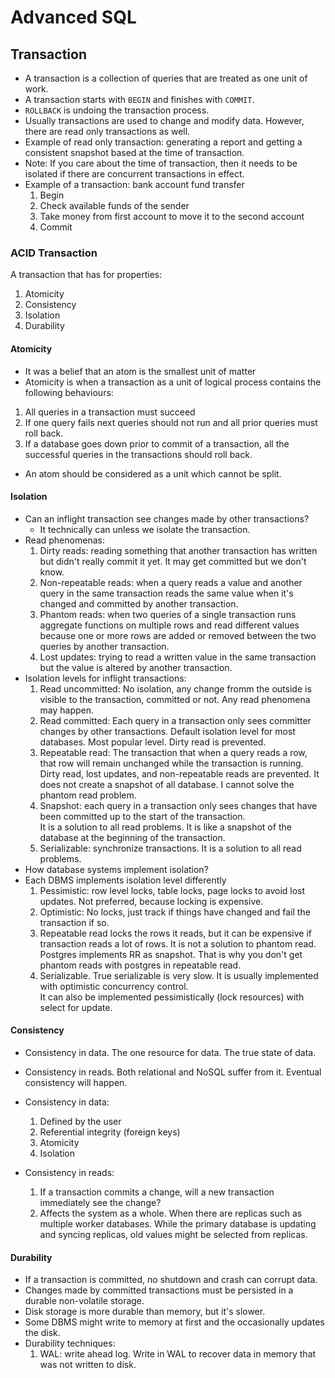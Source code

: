 # Advanced SQL

## Transaction
- A transaction is a collection of queries that are treated as one unit of work.
- A transaction starts with `BEGIN` and finishes with `COMMIT`.
- `ROLLBACK` is undoing the transaction process.
- Usually transactions are used to change and modify data. However, there are read only transactions as well.
- Example of read only transaction: generating a report and getting a consistent snapshot based at the time of transaction.
- Note: If you care about the time of transaction, then it needs to be isolated if there are concurrent transactions in effect.
- Example of a transaction: bank account fund transfer
  1. Begin
  2. Check available funds of the sender
  3. Take money from first account to move it to the second account
  4. Commit

### ACID Transaction
A transaction that has for properties:
1. Atomicity
2. Consistency
3. Isolation
4. Durability

#### Atomicity
- It was a belief that an atom is the smallest unit of matter
- Atomicity is when a transaction as a unit of logical process contains the following behaviours:
1. All queries in a transaction must succeed
2. If one query fails next queries should not run and all prior queries must roll back.
3. If a database goes down prior to commit of a transaction, all the successful queries in the transactions should roll back.
- An atom should be considered as a unit which cannot be split.

#### Isolation
- Can an inflight transaction see changes made by other transactions?
  - It technically can unless we isolate the transaction.
- Read phenomenas:
    1. Dirty reads: reading something that another transaction has written but didn't really commit it yet. It may get committed but we don't know.
    2. Non-repeatable reads: when a query reads a value and another query in the same transaction reads the same value when it's changed and committed by another transaction.
    3. Phantom reads: when two queries of a single transaction runs aggregate functions on multiple rows and read different values because one or more rows are added or removed between the two queries by another transaction.
    4. Lost updates: trying to read a written value in the same transaction but the value is altered by another transaction. 
- Isolation levels for inflight transactions:
    1. Read uncommitted: No isolation, any change fromm the outside is visible to the transaction, committed or not. Any read phenomena may happen.
    2. Read committed: Each query in a transaction only sees committer changes by other transactions. Default isolation level for most databases. Most popular level. Dirty read is prevented.
    3. Repeatable read: The transaction that when a query reads a row, that row will remain unchanged while the transaction is running.  
       Dirty read, lost updates, and non-repeatable reads are prevented. It does not create a snapshot of all database. I cannot solve the phantom read problem.
    4. Snapshot: each query in a transaction only sees changes that have been committed up to the start of the transaction.  
       It is a solution to all read problems. It is like a snapshot of the database at the beginning of the transaction.
    5. Serializable: synchronize transactions. It is a solution to all read problems.
- How database systems implement isolation?
- Each DBMS implements isolation level differently
    1. Pessimistic: row level locks, table locks, page locks to avoid lost updates. Not preferred, because locking is expensive.
    2. Optimistic: No locks, just track if things have changed and fail the transaction if so.
    3. Repeatable read locks the rows it reads, but it can be expensive if transaction reads a lot of rows. It is not a solution to phantom read.
       Postgres implements RR as snapshot. That is why you don't get phantom reads with postgres in repeatable read.
    4. Serializable. True serializable is very slow. It is usually implemented with optimistic concurrency control.  
       It can also be implemented pessimistically (lock resources) with select for update.

#### Consistency
- Consistency in data. The one resource for data. The true state of data.
- Consistency in reads. Both relational and NoSQL suffer from it. Eventual consistency will happen.

- Consistency in data:
  1. Defined by the user
  2. Referential integrity (foreign keys)
  3. Atomicity
  4. Isolation

- Consistency in reads:
  1. If a transaction commits a change, will a new transaction immediately see the change?
  2. Affects the system as a whole. When there are replicas such as multiple worker databases. While the primary database is updating and syncing replicas, old values might be selected from replicas.

#### Durability

- If a transaction is committed, no shutdown and crash can corrupt data.
- Changes made by committed transactions must be persisted in a durable non-volatile storage.
- Disk storage is more durable than memory, but it's slower.
- Some DBMS might write to memory at first and the occasionally updates the disk.
- Durability techniques:
    1. WAL: write ahead log. Write in WAL to recover data in memory that was not written to disk.
